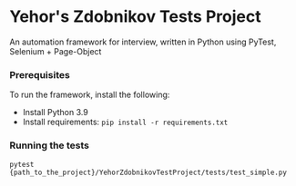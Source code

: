 # Yehor's Zdobnikov Tests Project 
An automation framework for interview, written in Python using PyTest, Selenium + Page-Object
### Prerequisites
To run the framework, install the following:
- Install Python 3.9
- Install requirements: `pip install -r requirements.txt`

### Running the tests
```
pytest {path_to_the_project}/YehorZdobnikovTestProject/tests/test_simple.py
```